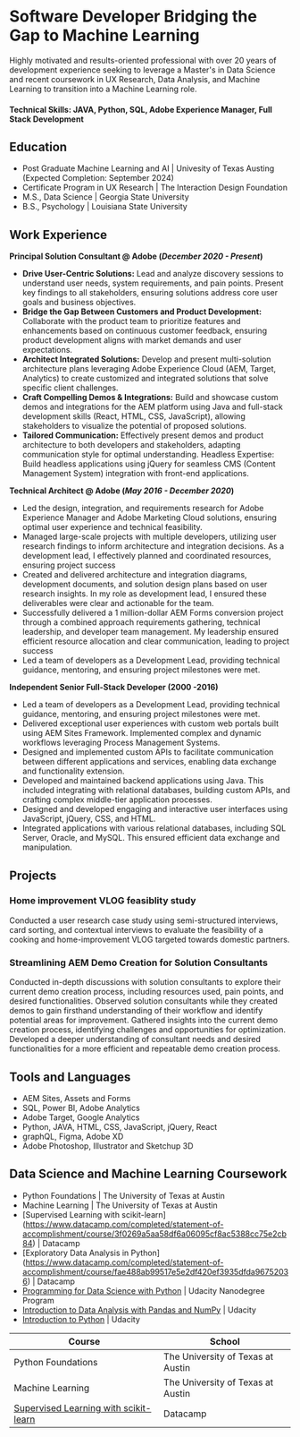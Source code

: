 # Software Developer Bridging the Gap to Machine Learning
Highly motivated and results-oriented professional with over 20 years of development experience seeking to leverage a Master's in Data Science and recent coursework in UX Research, Data Analysis, and Machine Learning to transition into a Machine Learning role.

#### Technical Skills: JAVA, Python, SQL, Adobe Experience Manager, Full Stack Development

## Education
- Post Graduate Machine Learning and AI | Univesity of Texas Austing (Expected Completion: September 2024)
- Certificate Program in UX Research | The Interaction Design Foundation						       		
- M.S., Data Science	| Georgia State University	 			        		
- B.S., Psychology | Louisiana State University 

## Work Experience
**Principal Solution Consultant @ Adobe (_December 2020 - Present_)**
- **Drive User-Centric Solutions:** Lead and analyze discovery sessions to understand user needs, system requirements, and pain points. Present key findings to all stakeholders, ensuring solutions address core user goals and business objectives.
- **Bridge the Gap Between Customers and Product Development:** Collaborate with the product team to prioritize features and enhancements based on continuous customer feedback, ensuring product development aligns with market demands and user expectations.
- **Architect Integrated Solutions:** Develop and present multi-solution architecture plans leveraging Adobe Experience Cloud (AEM, Target, Analytics) to create customized and integrated solutions that solve specific client challenges.
- **Craft Compelling Demos & Integrations:** Build and showcase custom demos and integrations for the AEM platform using Java and full-stack development skills (React, HTML, CSS, JavaScript), allowing stakeholders to visualize the potential of proposed solutions.
- **Tailored Communication:** Effectively present demos and product architecture to both developers and stakeholders, adapting communication style for optimal understanding.
Headless Expertise: Build headless applications using jQuery for seamless CMS (Content Management System) integration with front-end applications.


**Technical Architect @ Adobe (_May 2016 - December 2020_)**
- Led the design, integration, and requirements research for Adobe Experience Manager and Adobe Marketing Cloud solutions, ensuring optimal user experience and technical feasibility.
- Managed large-scale projects with multiple developers, utilizing user research findings to inform architecture and integration decisions. As a development lead, I effectively planned and coordinated resources, ensuring project success
- Created and delivered architecture and integration diagrams, development documents, and solution design plans based on user research insights. In my role as development lead, I ensured these deliverables were clear and actionable for the team.
- Successfully delivered a 1 million-dollar AEM Forms conversion project through a combined approach requirements gathering, technical leadership, and developer team management. My leadership ensured efficient resource allocation and clear communication, leading to project success
- Led a team of developers as a Development Lead, providing technical guidance, mentoring, and ensuring project milestones were met.

**Independent Senior Full-Stack Developer (2000 -2016)**
- Led a team of developers as a Development Lead, providing technical guidance, mentoring, and ensuring project milestones were met.
- Delivered exceptional user experiences with custom web portals built using AEM Sites Framework. Implemented complex and dynamic workflows leveraging Process Management Systems.
- Designed and implemented custom APIs to facilitate communication between different applications and services, enabling data exchange and functionality extension.
- Developed and maintained backend applications using Java. This included integrating with relational databases, building custom APIs, and crafting complex middle-tier application processes.
- Designed and developed engaging and interactive user interfaces using JavaScript, jQuery, CSS, and HTML.
- Integrated applications with various relational databases, including SQL Server, Oracle, and MySQL. This ensured efficient data exchange and manipulation.


## Projects

### Home improvement VLOG feasiblity study
Conducted a user research case study using semi-structured interviews, card sorting, and contextual interviews to evaluate the feasibility of a cooking and home-improvement VLOG targeted towards domestic partners.

### Streamlining AEM Demo Creation for Solution Consultants
Conducted in-depth discussions with solution consultants to explore their current demo creation process, including resources used, pain points, and desired functionalities.
Observed solution consultants while they created demos to gain firsthand understanding of their workflow and identify potential areas for improvement.
Gathered insights into the current demo creation process, identifying challenges and opportunities for optimization.
Developed a deeper understanding of consultant needs and desired functionalities for a more efficient and repeatable demo creation process.

## Tools and Languages
- AEM Sites, Assets and Forms
- SQL, Power BI, Adobe Analytics
- Adobe Target, Google Analytics
- Python, JAVA, HTML, CSS, JavaScript, jQuery, React
- graphQL, Figma, Adobe XD
- Adobe Photoshop, Illustrator and Sketchup 3D


## Data Science and Machine Learning Coursework
- Python Foundations | The University of Texas at Austin
- Machine Learning | The University of Texas at Austin
- [Supervised Learning with scikit-learn] (https://www.datacamp.com/completed/statement-of-accomplishment/course/3f0269a5aa58df6a06095cf8ac5388cc75e2cb84) | Datacamp
- [Exploratory Data Analysis in Python] (https://www.datacamp.com/completed/statement-of-accomplishment/course/fae488ab99517e5e2df420ef3935dfda96752036) | Datacamp
- [Programming for Data Science with Python](https://www.udacity.com/certificate/e/60a9e414-a8f0-11ee-91c2-d3030dcad728) | Udacity Nanodegree Program
- [Introduction to Data Analysis with Pandas and NumPy](https://learn.udacity.com/view-certificate/cd12529) | Udacity
- [Introduction to Python](https://learn.udacity.com/view-certificate/cd0024) | Udacity

| Course    | School |
| -------- | ------- |
| Python Foundations  | The University of Texas at Austin   |
| Machine Learning | The University of Texas at Austin   |
| [Supervised Learning with scikit-learn](https://www.datacamp.com/completed/statement-of-accomplishment/course/3f0269a5aa58df6a06095cf8ac5388cc75e2cb84)    | Datacamp    |





